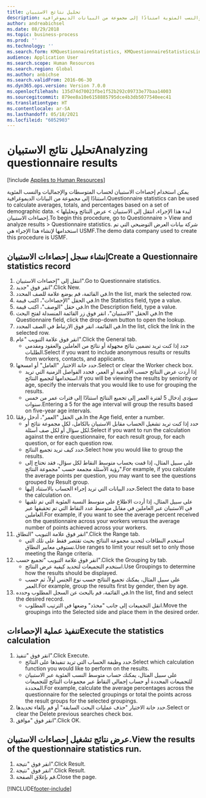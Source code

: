 ```yaml
---
title: تحليل نتائج الاستبيان
description: يمكن استخدام إحصاءات الاستبيان لحساب المتوسطات والإجماليات والنسب المئوية استنادًا إلى مجموعة من البيانات الديموغرافية.
author: andreabichsel
ms.date: 08/29/2018
ms.topic: business-process
ms.prod: ''
ms.technology: ''
ms.search.form: KMQuestionnaireStatistics, KMQuestionnaireStatisticsLine, HcmLearningWorkspace
audience: Application User
ms.search.scope: Human Resources
ms.search.region: Global
ms.author: anbichse
ms.search.validFrom: 2016-06-30
ms.dyn365.ops.version: Version 7.0.0
ms.openlocfilehash: 135d74d70023fbe1f52b292c09733e77baa14003
ms.sourcegitcommit: 879ee8a10e6158885795dce4b3db5077540eec41
ms.translationtype: HT
ms.contentlocale: ar-SA
ms.lasthandoff: 05/18/2021
ms.locfileid: "6052903"
---
```

# <a name="analyzing-questionnaire-results"></a><span data-ttu-id="24cdf-103">تحليل نتائج الاستبيان</span><span class="sxs-lookup"><span data-stu-id="24cdf-103">Analyzing questionnaire results</span></span>

[!include [Applies to Human Resources](../includes/applies-to-hr.md)]



<span data-ttu-id="24cdf-104">يمكن استخدام إحصاءات الاستبيان لحساب المتوسطات والإجماليات والنسب المئوية استنادًا إلى مجموعة من البيانات الديموغرافية.</span><span class="sxs-lookup"><span data-stu-id="24cdf-104">Questionnaire statistics can be used to calculate averages, totals, and percentages based on a set of demographic data.</span></span> <span data-ttu-id="24cdf-105">لبدء هذا الإجراء، انتقل إلى الاستبيان > عرض النتائج وتحليلها‬ > إحصاءات الاستبيان‬.</span><span class="sxs-lookup"><span data-stu-id="24cdf-105">To begin this procedure, go to Questionnaire > View and analyze results > Questionnaire statistics.</span></span> <span data-ttu-id="24cdf-106">شركة بيانات العرض التوضيحي التي تم استخدامها لإنشاء هذا الإجراء هي USMF.</span><span class="sxs-lookup"><span data-stu-id="24cdf-106">The demo data company used to create this procedure is USMF.</span></span>


## <a name="create-a-questionnaire-statistics-record"></a><span data-ttu-id="24cdf-107">إنشاء سجل إحصاءات الاستبيان‬</span><span class="sxs-lookup"><span data-stu-id="24cdf-107">Create a Questionnaire statistics record</span></span>
1. <span data-ttu-id="24cdf-108">انتقل إلى "إحصاءات الاستبيان".</span><span class="sxs-lookup"><span data-stu-id="24cdf-108">Go to Questionnaire statistics.</span></span>
2. <span data-ttu-id="24cdf-109">انقر فوق "جديد".</span><span class="sxs-lookup"><span data-stu-id="24cdf-109">Click New.</span></span>
3. <span data-ttu-id="24cdf-110">في القائمة، قم بوضع علامة للصف المحدد.</span><span class="sxs-lookup"><span data-stu-id="24cdf-110">In the list, mark the selected row.</span></span>
4. <span data-ttu-id="24cdf-111">في الحقل "الإحصاءات‬"، اكتب قيمة.</span><span class="sxs-lookup"><span data-stu-id="24cdf-111">In the Statistics field, type a value.</span></span>
5. <span data-ttu-id="24cdf-112">في حقل "الوصف"، اكتب قيمة.</span><span class="sxs-lookup"><span data-stu-id="24cdf-112">In the Description field, type a value.</span></span>
6. <span data-ttu-id="24cdf-113">في الحقل "الاستبيان"، انقر فوق زر القائمة المنسدلة لفتح البحث.</span><span class="sxs-lookup"><span data-stu-id="24cdf-113">In the Questionnaire field, click the drop-down button to open the lookup.</span></span>
7. <span data-ttu-id="24cdf-114">في القائمة، انقر فوق الارتباط في الصف المحدد.</span><span class="sxs-lookup"><span data-stu-id="24cdf-114">In the list, click the link in the selected row.</span></span>
8. <span data-ttu-id="24cdf-115">انقر فوق علامة التبويب "عام".</span><span class="sxs-lookup"><span data-stu-id="24cdf-115">Click the General tab.</span></span>
    * <span data-ttu-id="24cdf-116">حدد إذا كنت تريد تضمين نتائج مجهولة أو نتائج من العاملين والعقود ومقدمي الطلبات.</span><span class="sxs-lookup"><span data-stu-id="24cdf-116">Select if you want to include anonymous results or results from workers, contacts, and applicants.</span></span>  
9. <span data-ttu-id="24cdf-117">حدد خانة الاختيار "العامل" أو امسحها.</span><span class="sxs-lookup"><span data-stu-id="24cdf-117">Select or clear the Worker check box.</span></span>
    * <span data-ttu-id="24cdf-118">إذا أردت عرض النتائج حسب الأقدمية أو العمر، فحدد الفواصل الزمنية التي تريد استخدامها لتجميع النتائج.</span><span class="sxs-lookup"><span data-stu-id="24cdf-118">If you will be viewing the results by seniority or age, specify the intervals that you would like to use for grouping the results.</span></span>  
    * <span data-ttu-id="24cdf-119">سيؤدي إدخال 5 لفترة العمر إلى تجميع النتائج استنادًا إلى فترات عمر من خمس سنوات.</span><span class="sxs-lookup"><span data-stu-id="24cdf-119">Entering a 5 for the age interval will group the results based on five-year age intervals.</span></span>  
10. <span data-ttu-id="24cdf-120">في الحقل "العمر"، أدخل رقمًا.</span><span class="sxs-lookup"><span data-stu-id="24cdf-120">In the Age field, enter a number.</span></span>
    * <span data-ttu-id="24cdf-121">حدد إذا كنت تريد تشغيل الحساب مقابل الاستبيان بالكامل، لكل مجموعة نتائج أو لكل سؤال أو لكل صف أسئلة.</span><span class="sxs-lookup"><span data-stu-id="24cdf-121">Select if you want to run the calculation against the entire questionnaire, for each result group, for each question, or for each question row.</span></span>  
    * <span data-ttu-id="24cdf-122">حدد كيف تريد تجميع النتائج.</span><span class="sxs-lookup"><span data-stu-id="24cdf-122">Select how you would like to group the results.</span></span>  
    * <span data-ttu-id="24cdf-123">على سبيل المثال، إذا قمت بحساب متوسط النقاط لكل سؤال، فقد تحتاج إلى رؤية الأسئلة مجمعة حسب "مجموعة النتائج".</span><span class="sxs-lookup"><span data-stu-id="24cdf-123">For example, if you calculate the average points per question, you may want to see the questions grouped by Result group.</span></span>  
    * <span data-ttu-id="24cdf-124">حدد البيانات التي تريد إجراء الحساب بالاستناد إليها.</span><span class="sxs-lookup"><span data-stu-id="24cdf-124">Select the data to base the calculation on.</span></span>  
    * <span data-ttu-id="24cdf-125">على سبيل المثال، إذا أردت الاطلاع على متوسط ‏‫النسبة المئوية‬ التي تم تلقيها في الاستبيان عبر العاملين في مقابل متوسط عدد النقاط التي تم تحقيقها عبر العاملين.</span><span class="sxs-lookup"><span data-stu-id="24cdf-125">For example, if you want to see the average percent received on the questionnaire across your workers versus the average number of points achieved across your workers.</span></span>  
11. <span data-ttu-id="24cdf-126">انقر فوق علامة التبويب "النطاق".</span><span class="sxs-lookup"><span data-stu-id="24cdf-126">Click the Range tab.</span></span>
    * <span data-ttu-id="24cdf-127">استخدم النطاقات لتحديد مجموعة النتائج بحيث تقتصر فقط على تلك التي تستوفي معايير النطاق.</span><span class="sxs-lookup"><span data-stu-id="24cdf-127">Use ranges to limit your result set to only those meeting the Range criteria.</span></span>  
12. <span data-ttu-id="24cdf-128">انقر فوق علامة التبويب "تجميع حسب‬".</span><span class="sxs-lookup"><span data-stu-id="24cdf-128">Click the Grouping by tab.</span></span>
    * <span data-ttu-id="24cdf-129">استخدم التجميعات لتحديد كيفية عرض النتائج.</span><span class="sxs-lookup"><span data-stu-id="24cdf-129">Use Groupings to determine how the results should be displayed.</span></span>  
    * <span data-ttu-id="24cdf-130">على سبيل المثال، يمكنك تجميع النتائج حسب نوع الجنس أولاً، ثم حسب العمر.</span><span class="sxs-lookup"><span data-stu-id="24cdf-130">For example, group the results first by gender, then by age.</span></span>  
13. <span data-ttu-id="24cdf-131">في القائمة، قم بالبحث عن السجل المطلوب وحدده.</span><span class="sxs-lookup"><span data-stu-id="24cdf-131">In the list, find and select the desired record.</span></span>
    * <span data-ttu-id="24cdf-132">انقل التجميعات إلى جانب "محدَد‬" وضعها في الترتيب المطلوب.</span><span class="sxs-lookup"><span data-stu-id="24cdf-132">Move the groupings into the Selected side and place them in the desired order.</span></span>  

## <a name="execute-the-statistics-calculation"></a><span data-ttu-id="24cdf-133">تنفيذ عملية الإحصاءات</span><span class="sxs-lookup"><span data-stu-id="24cdf-133">Execute the statistics calculation</span></span>
1. <span data-ttu-id="24cdf-134">انقر فوق "تنفيذ".</span><span class="sxs-lookup"><span data-stu-id="24cdf-134">Click Execute.</span></span>
    * <span data-ttu-id="24cdf-135">حدد وظيفة الحساب التي تريد تنفيذها على النتائج.</span><span class="sxs-lookup"><span data-stu-id="24cdf-135">Select which calculation function you would like to perform on the results.</span></span>  
    * <span data-ttu-id="24cdf-136">على سبيل المثال، يمكنك حساب متوسط النسب المئوية عبر الاستبيان للتجميعات المحددة أو حساب إجمالي النقاط عبر مجموعات النتائج للتجميعات المحددة.</span><span class="sxs-lookup"><span data-stu-id="24cdf-136">For example, calculate the average percentages across the questionnaire for the selected groupings or total the points across the result groups for the selected groupings.</span></span>  
2. <span data-ttu-id="24cdf-137">حدد خانة الاختيار "حذف عمليات البحث السابقة‬" أو قم بإلغاء تحديدها.</span><span class="sxs-lookup"><span data-stu-id="24cdf-137">Select or clear the Delete previous searches check box.</span></span>
3. <span data-ttu-id="24cdf-138">انقر فوق "موافق".</span><span class="sxs-lookup"><span data-stu-id="24cdf-138">Click OK.</span></span>

## <a name="view-the-results-of-the-questionnaire-statistics-run"></a><span data-ttu-id="24cdf-139">عرض نتائج تشغيل إحصاءات الاستبيان.</span><span class="sxs-lookup"><span data-stu-id="24cdf-139">View the results of the questionnaire statistics run.</span></span>
1. <span data-ttu-id="24cdf-140">انقر فوق "نتيجة".</span><span class="sxs-lookup"><span data-stu-id="24cdf-140">Click Result.</span></span>
2. <span data-ttu-id="24cdf-141">انقر فوق "نتيجة".</span><span class="sxs-lookup"><span data-stu-id="24cdf-141">Click Result.</span></span>
3. <span data-ttu-id="24cdf-142">قم بإغلاق الصفحة.</span><span class="sxs-lookup"><span data-stu-id="24cdf-142">Close the page.</span></span>



[!INCLUDE[footer-include](../includes/footer-banner.md)]